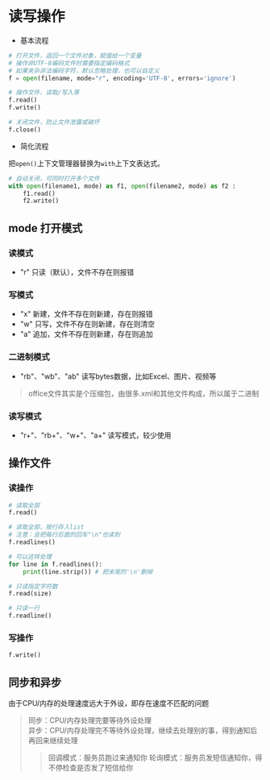 # 读写操作

- 基本流程

```python
# 打开文件，返回一个文件对象，赋值给一个变量
# 操作非UTF-8编码文件时需要指定编码格式
# 如果夹杂非法编码字符，默认忽略处理，也可以自定义
f = open(filename, mode="r", encoding='UTF-8', errors='ignore')

# 操作文件，读取/写入等
f.read()
f.write()

# 关闭文件，防止文件泄露或破坏
f.close()
```

- 简化流程

把`open()`上下文管理器替换为`with`上下文表达式。

```python
# 自动关闭，可同时打开多个文件
with open(filename1, mode) as f1, open(filename2, mode) as f2 :
    f1.read()
    f2.write()
```

## mode 打开模式

### 读模式

- "r" 只读（默认），文件不存在则报错

### 写模式

- "x" 新建，文件不存在则新建，存在则报错
- "w" 只写，文件不存在则新建，存在则清空
- "a" 追加，文件不存在则新建，存在则追加

### 二进制模式

- "rb"、"wb"、"ab" 读写bytes数据，比如Excel、图片、视频等

> office文件其实是个压缩包，由很多.xml和其他文件构成，所以属于二进制

### 读写模式

- "r+"、"rb+"、"w+"、"a+" 读写模式，较少使用

## 操作文件

### 读操作

```python
# 读取全部
f.read()

# 读取全部，按行存入list
# 注意：会把每行后面的回车"\n"也读到
f.readlines()

# 可以这样处理
for line in f.readlines():
    print(line.strip()) # 把末尾的'\n'删掉
```

```python
# 只读指定字符数
f.read(size)

# 只读一行
f.readline()
```

### 写操作

```python
f.write()
```

## 同步和异步

由于CPU/内存的处理速度远大于外设，即存在速度不匹配的问题  
> 同步：CPU/内存处理完要等待外设处理  
> 异步：CPU/内存处理完不等待外设处理，继续去处理别的事，得到通知后再回来继续处理
>> 回调模式：服务员跑过来通知你
>> 轮询模式：服务员发短信通知你，得不停检查是否发了短信给你
